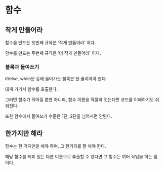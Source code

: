 # 함수

## 작게 만들어라

함수를 만드는 첫번째 규칙은 '작게 만들어라' 이다.

함수를 만드는 두번째 규칙은 '더 작게 만들어라' 이다.

### 블록과 들여쓰기

if/else, while문 등에 들어가는 블록은 한 줄이어야 한다.

대개 거기서 함수를 호출한다.

그러면 함수가 작아질 뿐만 아니라, 함수 이름을 적절히 짓는다면 코드를 이해하기도 쉬워진다.

또한 함수에서 들여쓰기 수준은 1단, 2단을 넘어서면 안된다.

## 한가지만 해라

함수는 한 가지만을 해야 하며, 그 한가지를 잘 해야 한다.

해당 함수를 의미 있는 다른 이름으로 추출할 수 있다면 그 함수는 여러 작업을 하는 셈이다.

